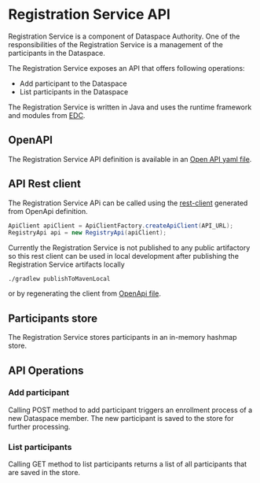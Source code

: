 # Registration Service API

Registration Service is a component of Dataspace Authority. 
One of the responsibilities of the Registration Service is a management of the participants in the Dataspace.

The Registration Service exposes an API that offers following operations:
- Add participant to the Dataspace
- List participants in the Dataspace

The Registration Service is written in Java and uses the runtime framework and modules from [EDC](https://github.com/eclipse-dataspaceconnector/DataSpaceConnector).

## OpenAPI 

The Registration Service API definition is available in an [Open API yaml file](../../../../resources/openapi/yaml/registration-service.yaml). 

## API Rest client

The Registration Service APi can be called using the [rest-client](../../../../rest-client) generated from OpenApi definition.

```java
ApiClient apiClient = ApiClientFactory.createApiClient(API_URL);
RegistryApi api = new RegistryApi(apiClient);
```

Currently the Registration Service is not published to any public artifactory so this rest client can be used in local development after publishing the 
Registration Service artifacts locally

```
./gradlew publishToMavenLocal
```

or by regenerating the client from [OpenApi file](../../../../resources/openapi/yaml/registration-service.yaml).

## Participants store

The Registration Service stores participants in an in-memory hashmap store. 

## API Operations

### Add participant

Calling POST method to add participant triggers an enrollment process of a new Dataspace member. The new participant is saved to the store for further 
processing. 

### List participants

Calling GET method to list participants returns a list of all participants that are saved in the store.


